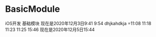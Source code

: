 # BasicModule
iOS开发 基础模块
现在是2020年12月3日9:41
9:54
dhjkahdkja
=11:08
11:18
11:23
11:25
15:46
现在是2020年12月5日15:44
